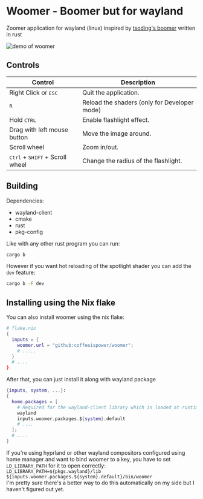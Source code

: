 # Woomer - Boomer but for wayland

Zoomer application for wayland (linux) inspired by [tsoding's boomer](https://github.com/tsoding/boomer) written in rust

![demo of woomer](./demo.gif)

## Controls

| Control                                           | Description                                                   |
|---------------------------------------------------|---------------------------------------------------------------|
| Right Click or <kbd>ESC</kbd>                     | Quit the application.                                         |
| <kbd>R</kbd>                                      | Reload the shaders (only for Developer mode)                  |
| Hold <kbd>CTRL</kbd>                              | Enable flashlight effect.                                     |
| Drag with left mouse button                       | Move the image around.                                        |
| Scroll wheel                                      | Zoom in/out.                                                  |
| <kbd>Ctrl</kbd> + <kbd>SHIFT</kbd> + Scroll wheel | Change the radius of the flashlight.                          |

## Building

Dependencies:

- wayland-client
- cmake
- rust
- pkg-config

Like with any other rust program you can run:

```sh
cargo b
```

However if you want hot reloading of the spotlight shader you can add the `dev` feature:

```sh
cargo b -F dev
```

## Installing using the Nix flake

You can also install woomer using the nix flake:

```nix
# flake.nix
{
  inputs = {
    woomer.url = "github:coffeeispower/woomer";
    # .....
  }
  # ....
}
```

After that, you can just install it along with wayland package

```nix
{inputs, system, ...}:
{
  home.packages = [
    # Required for the wayland-client library which is loaded at runtime
    wayland
    inputs.woomer.packages.${system}.default
    # ....
  ];
  # ....
}
```

If you're using hyprland or other wayland compositors configured using home manager and want to bind woomer to a key,
you have to set `LD_LIBRARY_PATH` for it to open correctly:
`LD_LIBRARY_PATH=${pkgs.wayland}/lib ${inputs.woomer.packages.${system}.default}/bin/woomer`  
I'm pretty sure there's a better way to do this automatically on my side but I haven't figured out yet.
